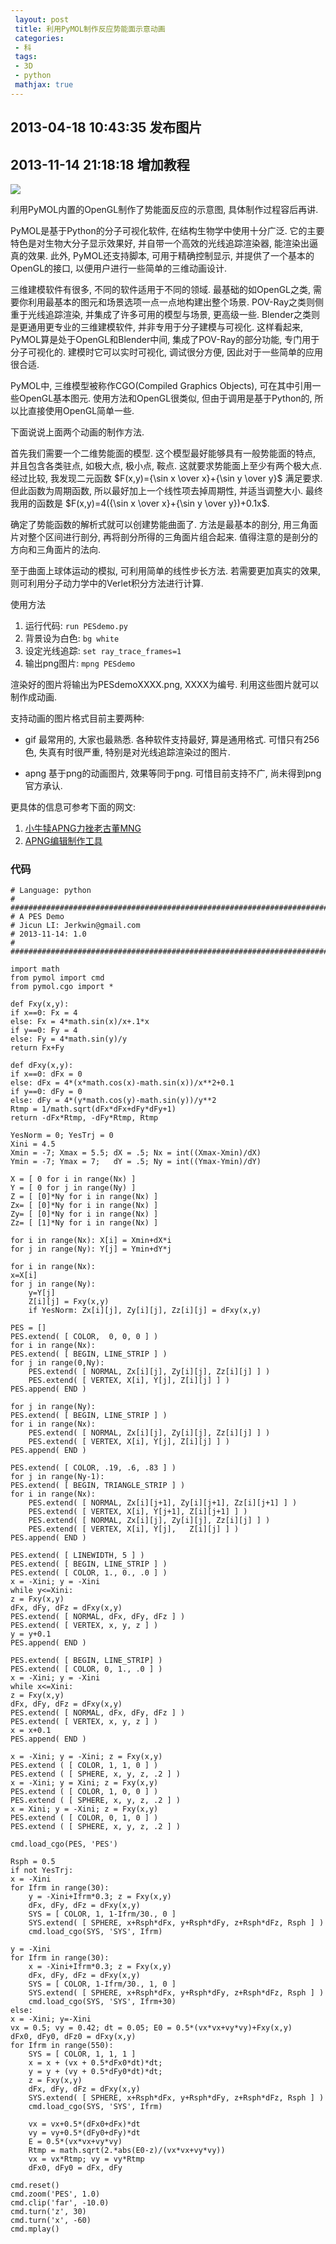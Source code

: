 ```yaml
---
 layout: post
 title: 利用PyMOL制作反应势能面示意动画
 categories: 
 - 科
 tags:
 - 3D
 - python
 mathjax: true
---
```


## 2013-04-18 10:43:35 发布图片

## 2013-11-14 21:18:18 增加教程

![](/pic/2013-04-18_PES_ray.gif)

利用PyMOL内置的OpenGL制作了势能面反应的示意图, 具体制作过程容后再讲.

PyMOL是基于Python的分子可视化软件, 在结构生物学中使用十分广泛. 它的主要特色是对生物大分子显示效果好, 并自带一个高效的光线追踪渲染器, 能渲染出逼真的效果. 此外, PyMOL还支持脚本, 可用于精确控制显示, 并提供了一个基本的OpenGL的接口, 以便用户进行一些简单的三维动画设计.

三维建模软件有很多, 不同的软件适用于不同的领域. 最基础的如OpenGL之类, 需要你利用最基本的图元和场景选项一点一点地构建出整个场景. POV-Ray之类则侧重于光线追踪渲染, 并集成了许多可用的模型与场景, 更高级一些. Blender之类则是更通用更专业的三维建模软件, 并非专用于分子建模与可视化. 这样看起来, PyMOL算是处于OpenGL和Blender中间, 集成了POV-Ray的部分功能, 专门用于分子可视化的. 建模时它可以实时可视化, 调试很分方便, 因此对于一些简单的应用很合适.

PyMOL中, 三维模型被称作CGO(Compiled Graphics Objects), 可在其中引用一些OpenGL基本图元. 使用方法和OpenGL很类似, 但由于调用是基于Python的, 所以比直接使用OpenGL简单一些.

下面说说上面两个动画的制作方法.

首先我们需要一个二维势能面的模型. 这个模型最好能够具有一般势能面的特点, 并且包含各类驻点, 如极大点, 极小点, 鞍点. 这就要求势能面上至少有两个极大点. 经过比较, 我发现二元函数 $F(x,y)={\sin x \over x}+{\sin y \over y}$ 满足要求. 但此函数为周期函数, 所以最好加上一个线性项去掉周期性, 并适当调整大小. 最终我用的函数是 $F(x,y)=4({\sin x \over x}+{\sin y \over y})+0.1x$.

确定了势能函数的解析式就可以创建势能曲面了. 方法是最基本的剖分, 用三角面片对整个区间进行剖分, 再将剖分所得的三角面片组合起来. 值得注意的是剖分的方向和三角面片的法向.

至于曲面上球体运动的模拟, 可利用简单的线性步长方法. 若需要更加真实的效果, 则可利用分子动力学中的Verlet积分方法进行计算.


使用方法

1. 运行代码: `run PESdemo.py`
2. 背景设为白色: `bg white`
3. 设定光线追踪: `set ray_trace_frames=1`
4. 输出png图片: `mpng PESdemo`

渲染好的图片将输出为PESdemoXXXX.png, XXXX为编号. 利用这些图片就可以制作成动画.

支持动画的图片格式目前主要两种:

* gif 最常用的, 大家也最熟悉. 各种软件支持最好, 算是通用格式. 可惜只有256色, 失真有时很严重, 特别是对光线追踪渲染过的图片.

* apng 基于png的动画图片, 效果等同于png. 可惜目前支持不广, 尚未得到png官方承认.

更具体的信息可参考下面的网文:

1. [小牛犊APNG力挫老古董MNG](http://blog.csdn.net/dj0379/article/details/7462578)
2. [APNG编辑制作工具](http://hi.baidu.com/mudyoxorikbcdmd/item/1cd7a68f1d23642a110ef309)

### 代码

<pre class="line-numbers" data-start="0"><code class="language-python"># Language: python
# ##############################################################################
# A PES Demo
# Jicun LI: Jerkwin@gmail.com
# 2013-11-14: 1.0
# ##############################################################################

import math
from pymol import cmd
from pymol.cgo import *

def Fxy(x,y):
if x==0: Fx = 4
else: Fx = 4*math.sin(x)/x+.1*x
if y==0: Fy = 4
else: Fy = 4*math.sin(y)/y
return Fx+Fy

def dFxy(x,y):
if x==0: dFx = 0
else: dFx = 4*(x*math.cos(x)-math.sin(x))/x**2+0.1
if y==0: dFy = 0
else: dFy = 4*(y*math.cos(y)-math.sin(y))/y**2
Rtmp = 1/math.sqrt(dFx*dFx+dFy*dFy+1)
return -dFx*Rtmp, -dFy*Rtmp, Rtmp

YesNorm = 0; YesTrj = 0
Xini = 4.5
Xmin = -7; Xmax = 5.5; dX = .5; Nx = int((Xmax-Xmin)/dX)
Ymin = -7; Ymax = 7;   dY = .5; Ny = int((Ymax-Ymin)/dY)

X = [ 0 for i in range(Nx) ]
Y = [ 0 for j in range(Ny) ]
Z = [ [0]*Ny for i in range(Nx) ]
Zx= [ [0]*Ny for i in range(Nx) ]
Zy= [ [0]*Ny for i in range(Nx) ]
Zz= [ [1]*Ny for i in range(Nx) ]

for i in range(Nx): X[i] = Xmin+dX*i
for j in range(Ny): Y[j] = Ymin+dY*j

for i in range(Nx):
x=X[i]
for j in range(Ny):
	y=Y[j]
	Z[i][j] = Fxy(x,y)
	if YesNorm: Zx[i][j], Zy[i][j], Zz[i][j] = dFxy(x,y)

PES = []
PES.extend( [ COLOR,  0, 0, 0 ] )
for i in range(Nx):
PES.extend( [ BEGIN, LINE_STRIP ] )
for j in range(0,Ny):
	PES.extend( [ NORMAL, Zx[i][j], Zy[i][j], Zz[i][j] ] )
	PES.extend( [ VERTEX, X[i], Y[j], Z[i][j] ] )
PES.append( END )

for j in range(Ny):
PES.extend( [ BEGIN, LINE_STRIP ] )
for i in range(Nx):
	PES.extend( [ NORMAL, Zx[i][j], Zy[i][j], Zz[i][j] ] )
	PES.extend( [ VERTEX, X[i], Y[j], Z[i][j] ] )
PES.append( END )

PES.extend( [ COLOR, .19, .6, .83 ] )
for j in range(Ny-1):
PES.extend( [ BEGIN, TRIANGLE_STRIP ] )
for i in range(Nx):
	PES.extend( [ NORMAL, Zx[i][j+1], Zy[i][j+1], Zz[i][j+1] ] )
	PES.extend( [ VERTEX, X[i], Y[j+1], Z[i][j+1] ] )
	PES.extend( [ NORMAL, Zx[i][j], Zy[i][j], Zz[i][j] ] )
	PES.extend( [ VERTEX, X[i], Y[j],   Z[i][j] ] )
PES.append( END )

PES.extend( [ LINEWIDTH, 5 ] )
PES.extend( [ BEGIN, LINE_STRIP ] )
PES.extend( [ COLOR, 1., 0., .0 ] )
x = -Xini; y = -Xini
while y<=Xini:
z = Fxy(x,y)
dFx, dFy, dFz = dFxy(x,y)
PES.extend( [ NORMAL, dFx, dFy, dFz ] )
PES.extend( [ VERTEX, x, y, z ] )
y = y+0.1
PES.append( END )

PES.extend( [ BEGIN, LINE_STRIP] )
PES.extend( [ COLOR, 0, 1., .0 ] )
x = -Xini; y = -Xini
while x<=Xini:
z = Fxy(x,y)
dFx, dFy, dFz = dFxy(x,y)
PES.extend( [ NORMAL, dFx, dFy, dFz ] )
PES.extend( [ VERTEX, x, y, z ] )
x = x+0.1
PES.append( END )

x = -Xini; y = -Xini; z = Fxy(x,y)
PES.extend ( [ COLOR, 1, 1, 0 ] )
PES.extend ( [ SPHERE, x, y, z, .2 ] )
x = -Xini; y = Xini; z = Fxy(x,y)
PES.extend ( [ COLOR, 1, 0, 0 ] )
PES.extend ( [ SPHERE, x, y, z, .2 ] )
x = Xini; y = -Xini; z = Fxy(x,y)
PES.extend ( [ COLOR, 0, 1, 0 ] )
PES.extend ( [ SPHERE, x, y, z, .2 ] )

cmd.load_cgo(PES, 'PES')

Rsph = 0.5
if not YesTrj:
x = -Xini
for Ifrm in range(30):
	y = -Xini+Ifrm*0.3; z = Fxy(x,y)
	dFx, dFy, dFz = dFxy(x,y)
	SYS = [ COLOR, 1, 1-Ifrm/30., 0 ]
	SYS.extend( [ SPHERE, x+Rsph*dFx, y+Rsph*dFy, z+Rsph*dFz, Rsph ] )
	cmd.load_cgo(SYS, 'SYS', Ifrm)

y = -Xini
for Ifrm in range(30):
	x = -Xini+Ifrm*0.3; z = Fxy(x,y)
	dFx, dFy, dFz = dFxy(x,y)
	SYS = [ COLOR, 1-Ifrm/30., 1, 0 ]
	SYS.extend( [ SPHERE, x+Rsph*dFx, y+Rsph*dFy, z+Rsph*dFz, Rsph ] )
	cmd.load_cgo(SYS, 'SYS', Ifrm+30)
else:
x = -Xini; y=-Xini
vx = 0.5; vy = 0.42; dt = 0.05; E0 = 0.5*(vx*vx+vy*vy)+Fxy(x,y)
dFx0, dFy0, dFz0 = dFxy(x,y)
for Ifrm in range(550):
	SYS = [ COLOR, 1, 1, 1 ]
	x = x + (vx + 0.5*dFx0*dt)*dt;
	y = y + (vy + 0.5*dFy0*dt)*dt;
	z = Fxy(x,y)
	dFx, dFy, dFz = dFxy(x,y)
	SYS.extend( [ SPHERE, x+Rsph*dFx, y+Rsph*dFy, z+Rsph*dFz, Rsph ] )
	cmd.load_cgo(SYS, 'SYS', Ifrm)

	vx = vx+0.5*(dFx0+dFx)*dt
	vy = vy+0.5*(dFy0+dFy)*dt
	E = 0.5*(vx*vx+vy*vy)
	Rtmp = math.sqrt(2.*abs(E0-z)/(vx*vx+vy*vy))
	vx = vx*Rtmp; vy = vy*Rtmp
	dFx0, dFy0 = dFx, dFy

cmd.reset()
cmd.zoom('PES', 1.0)
cmd.clip('far', -10.0)
cmd.turn('z', 30)
cmd.turn('x', -60)
cmd.mplay()
</code></pre>
